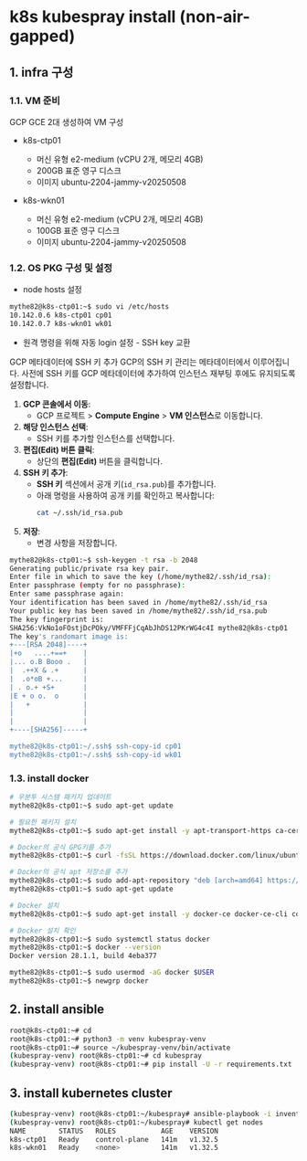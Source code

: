 # k8s kubespray install (non-air-gapped)

## 1. infra 구성
### 1.1. VM 준비
GCP GCE 2대 생성하여 VM 구성
* k8s-ctp01
  - 머신 유형 e2-medium (vCPU 2개, 메모리 4GB)
  - 200GB 표준 영구 디스크
  - 이미지 ubuntu-2204-jammy-v20250508

* k8s-wkn01
  - 머신 유형 e2-medium (vCPU 2개, 메모리 4GB)
  - 100GB 표준 영구 디스크
  - 이미지 ubuntu-2204-jammy-v20250508

### 1.2. OS PKG 구성 및 설정
* node hosts 설정
```bash
mythe82@k8s-ctp01:~$ sudo vi /etc/hosts
10.142.0.6 k8s-ctp01 cp01
10.142.0.7 k8s-wkn01 wk01
```

* 원격 명령을 위해 자동 login 설정 - SSH key 교환

GCP 메타데이터에 SSH 키 추가 GCP의 SSH 키 관리는 메타데이터에서 이루어집니다. 사전에 SSH 키를 GCP 메타데이터에 추가하여 인스턴스 재부팅 후에도 유지되도록 설정합니다.
1. **GCP 콘솔에서 이동**:
   - GCP 프로젝트 > **Compute Engine** > **VM 인스턴스**로 이동합니다.
2. **해당 인스턴스 선택**:
   - SSH 키를 추가할 인스턴스를 선택합니다.
3. **편집(Edit) 버튼 클릭**:
   - 상단의 **편집(Edit)** 버튼을 클릭합니다.
4. **SSH 키 추가**:
   - **SSH 키** 섹션에서 공개 키(`id_rsa.pub`)를 추가합니다.
   - 아래 명령을 사용하여 공개 키를 확인하고 복사합니다:
     ```bash
     cat ~/.ssh/id_rsa.pub
     ```
5. **저장**:
   - 변경 사항을 저장합니다.
```bash
mythe82@k8s-ctp01:~$ ssh-keygen -t rsa -b 2048
Generating public/private rsa key pair.
Enter file in which to save the key (/home/mythe82/.ssh/id_rsa): 
Enter passphrase (empty for no passphrase): 
Enter same passphrase again: 
Your identification has been saved in /home/mythe82/.ssh/id_rsa
Your public key has been saved in /home/mythe82/.ssh/id_rsa.pub
The key fingerprint is:
SHA256:VkNo1oFOstjDcPOky/VMFFFjCqAbJhDS12PKrWG4c4I mythe82@k8s-ctp01
The key's randomart image is:
+---[RSA 2048]----+
|+o   ....+==+    |
|... o.B Booo .   |
|  .++X & .+      |
|  .o*oB +...     |
| . o.+ +S+       |
|E + o o.  o      |
|   +             |
|                 |
|                 |
+----[SHA256]-----+

mythe82@k8s-ctp01:~/.ssh$ ssh-copy-id cp01
mythe82@k8s-ctp01:~/.ssh$ ssh-copy-id wk01
```

### 1.3. install docker
```bash
# 우분투 시스템 패키지 업데이트
mythe82@k8s-ctp01:~$ sudo apt-get update

# 필요한 패키지 설치
mythe82@k8s-ctp01:~$ sudo apt-get install -y apt-transport-https ca-certificates curl gnupg-agent software-properties-common

# Docker의 공식 GPG키를 추가
mythe82@k8s-ctp01:~$ curl -fsSL https://download.docker.com/linux/ubuntu/gpg | sudo apt-key add -

# Docker의 공식 apt 저장소를 추가
mythe82@k8s-ctp01:~$ sudo add-apt-repository "deb [arch=amd64] https://download.docker.com/linux/ubuntu $(lsb_release -cs) stable"
mythe82@k8s-ctp01:~$ sudo apt-get update

# Docker 설치
mythe82@k8s-ctp01:~$ sudo apt-get install -y docker-ce docker-ce-cli containerd.io

# Docker 설치 확인
mythe82@k8s-ctp01:~$ sudo systemctl status docker
mythe82@k8s-ctp01:~$ docker --version
Docker version 28.1.1, build 4eba377

mythe82@k8s-ctp01:~$ sudo usermod -aG docker $USER
mythe82@k8s-ctp01:~$ newgrp docker
```

## 2. install ansible
```bash
root@k8s-ctp01:~# cd
root@k8s-ctp01:~# python3 -m venv kubespray-venv
root@k8s-ctp01:~# source ~/kubespray-venv/bin/activate
(kubespray-venv) root@k8s-ctp01:~# cd kubespray
(kubespray-venv) root@k8s-ctp01:~# pip install -U -r requirements.txt
```

## 3. install kubernetes cluster
```bash
(kubespray-venv) root@k8s-ctp01:~/kubespray# ansible-playbook -i inventory/mycluster/inventory.ini cluster.yml -b -v --private-key=~/.ssh/id_rsa
(kubespray-venv) root@k8s-ctp01:~/kubespray# kubectl get nodes
NAME        STATUS   ROLES           AGE    VERSION
k8s-ctp01   Ready    control-plane   141m   v1.32.5
k8s-wkn01   Ready    <none>          141m   v1.32.5
```




